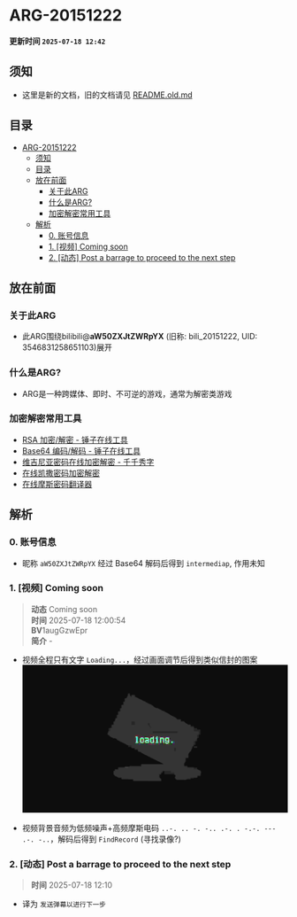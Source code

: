 # ARG-20151222

**更新时间 `2025-07-18 12:42`**

## 须知
- 这里是新的文档，旧的文档请见 [README.old.md](README.old.md)
  
## 目录
- [ARG-20151222](#arg-20151222)
  - [须知](#须知)
  - [目录](#目录)
  - [放在前面](#放在前面)
    - [关于此ARG](#关于此arg)
    - [什么是ARG?](#什么是arg)
    - [加密解密常用工具](#加密解密常用工具)
  - [解析](#解析)
    - [0. 账号信息](#0-账号信息)
    - [1. \[视频\] Coming soon](#1-视频-coming-soon)
    - [2. \[动态\] Post a barrage to proceed to the next step](#2-动态-post-a-barrage-to-proceed-to-the-next-step)

## 放在前面
### 关于此ARG
- 此ARG围绕bilibili@**aW50ZXJtZWRpYX** (旧称: bili_20151222, UID: 3546831258651103)展开

### 什么是ARG?
- ARG是一种跨媒体、即时、不可逆的游戏，通常为解密类游戏

### 加密解密常用工具
- [RSA 加密/解密 - 锤子在线工具](https://www.toolhelper.cn/AsymmetricEncryption/RSA)
- [Base64 编码/解码 - 锤子在线工具](https://www.toolhelper.cn/EncodeDecode/Base64)
- [维吉尼亚密码在线加密解密 - 千千秀字](https://www.qqxiuzi.cn/bianma/weijiniyamima.php)
- [在线凯撒密码加密解密](https://www.lddgo.net/encrypt/caesar-cipher)
- [在线摩斯密码翻译器](https://www.lddgo.net/encrypt/morse)

## 解析
### 0. 账号信息
- 昵称 `aW50ZXJtZWRpYX` 经过 Base64 解码后得到 `intermediap`, 作用未知

### 1. [视频] Coming soon
> **动态** Coming soon  
> **时间** 2025-07-18 12:00:54  
> **BV**1augGzwEpr  
> **简介** -

- 视频全程只有文字 `Loading...`，经过画面调节后得到类似信封的图案
  ![](img/2/v1.png)

- 视频背景音频为低频噪声+高频摩斯电码 `..-. .. -. -.. .-. . -.-. --- .-. -..`，解码后得到 `FindRecord` (寻找录像?)

### 2. [动态] Post a barrage to proceed to the next step
> **时间** 2025-07-18 12:10

- 译为 `发送弹幕以进行下一步`
